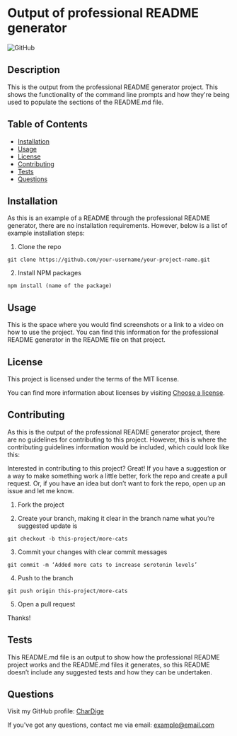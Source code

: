 # Output of professional README generator

![GitHub](https://img.shields.io/badge/license-MIT-brightgreen.svg)

## Description
        
This is the output from the professional README generator project. This shows the functionality of the command line prompts and how they're being used to populate the sections of the README.md file.
        
## Table of Contents
        
- [Installation](#installation)
- [Usage](#usage)
- [License](#license)
- [Contributing](#contributing)
- [Tests](#tests)
- [Questions](#questions)
        
## Installation
        
As this is an example of a README through the professional README generator, there are no installation requirements. However, below is a list of example installation steps:

1. Clone the repo

`git clone https://github.com/your-username/your-project-name.git`

2. Install NPM packages

`npm install (name of the package)`

        
## Usage
        
This is the space where you would find screenshots or a link to a video on how to use the project. You can find this information for the professional README generator in the README file on that project.
        
## License
        
This project is licensed under the terms of the MIT license.

You can find more information about licenses by visiting [Choose a license](https://choosealicense.com/).
        
## Contributing
        
As this is the output of the professional README generator project, there are no guidelines for contributing to this project. However, this is where the contributing guidelines information would be included, which could look like this:

Interested in contributing to this project? Great! If you have a suggestion or a way to make something work a little better, fork the repo and create a pull request. Or, if you have an idea but don’t want to fork the repo, open up an issue and let me know.

1. Fork the project

2. Create your branch, making it clear in the branch name what you’re suggested update is

`git checkout -b this-project/more-cats`

3. Commit your changes with clear commit messages

`git commit -m ‘Added more cats to increase serotonin levels’`

4. Push to the branch

`git push origin this-project/more-cats`

5. Open a pull request

Thanks!

        
## Tests
        
This README.md file is an output to show how the professional README project works and the README.md files it generates, so this README doesn’t include any suggested tests and how they can be undertaken.
        
## Questions
        
Visit my GitHub profile: [CharDige](https://github.com/CharDige)
        
If you've got any questions, contact me via email: [example@email.com](example@email.com)